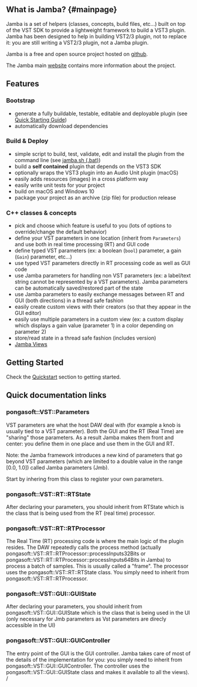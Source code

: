 What is Jamba? {#mainpage}
--------------
Jamba is a set of helpers (classes, concepts, build files, etc...) built on top of the VST SDK to provide a lightweight framework to build a VST3 plugin. Jamba has been designed to help in building VST2/3 plugin, not to replace it: you are still writing a VST2/3 plugin, not a Jamba plugin.

Jamba is a free and open source project hosted on [github](https://github.com/pongasoft/jamba).

The Jamba main [website](https://jamba.dev) contains more information about the project.

Features
--------

### Bootstrap

- generate a fully buildable, testable, editable and deployable plugin (see [Quick Starting Guide](https://jamba.dev/quickstart/))
- automatically download dependencies

### Build & Deploy

- simple script to build, test, validate, edit and install the plugin from the command line (see [jamba.sh (.bat)](https://jamba.dev/jamba.sh/))
- build a **self contained** plugin that depends on the VST3 SDK
- optionally wraps the VST3 plugin into an Audio Unit plugin (macOS)
- easily adds resources (images) in a cross platform way
- easily write unit tests for your project
- build on macOS and Windows 10
- package your project as an archive (zip file) for production release


### C++ classes & concepts
- pick and choose which feature is useful to you (lots of options to override/change the default behavior)
- define your VST parameters in one location (inherit from `Parameters`) and use both in real time processing (RT) and GUI code
- define typed VST parameters (ex: a boolean (`bool`) parameter, a gain (`Gain`) parameter, etc...)
- use typed VST parameters directly in RT processing code as well as GUI code
- use Jamba parameters for handling non VST parameters (ex: a label/text string cannot be represented by a VST parameters). Jamba parameters can be automatically saved/restored part of the state
- use Jamba parameters to easily exchange messages between RT and GUI (both directions) in a thread safe fashion
- easily create custom views with their creators (so that they appear in the GUI editor)
- easily use multiple parameters in a custom view (ex: a custom display which displays a gain value (parameter 1) in a color depending on parameter 2)
- store/read state in a thread safe fashion (includes version)
- [Jamba Views](https://jamba.dev/views/)

Getting Started
---------------

Check the [Quickstart](https://jamba.dev/quickstart/) section to getting started.

Quick documentation links
-------------------------

### pongasoft::VST::Parameters

VST parameters are what the host DAW deal with (for example a knob is usually tied to a VST parameter).
Both the GUI and the RT (Real Time) are "sharing" those parameters. As a result Jamba makes them front and center:
you define them in one place and use them in the GUI and RT.

Note: the Jamba framework introduces a new kind of parameters that go beyond VST parameters
(which are limited to a double value in the range [0.0, 1.0]) called Jamba parameters (Jmb).

Start by inhering from this class to register your own parameters.

### pongasoft::VST::RT::RTState

After declaring your parameters, you should inherit from RTState which is the class that is being used from the
RT (real time) processor.

### pongasoft::VST::RT::RTProcessor

The Real Time (RT) processing code is where the main logic of the plugin resides. The DAW repeatedly calls the
process method (actually pongasoft::VST::RT::RTProcessor::processInputs32Bits or
pongasoft::VST::RT::RTProcessor::processInputs64Bits in Jamba) to process a batch of samples.
This is usually called a "frame". The processor uses the pongasoft::VST::RT::RTState class.
You simply need to inherit from pongasoft::VST::RT::RTProcessor.

### pongasoft::VST::GUI::GUIState

After declaring your parameters, you should inherit from pongasoft::VST::GUI::GUIState which is the class that is being used in the UI
(only necessary for Jmb parameters as Vst parameters are direcly accessible in the UI)

### pongasoft::VST::GUI::GUIController

The entry point of the GUI is the GUI controller. Jamba takes care of most of the details of the implementation
for you: you simply need to inherit from pongasoft::VST::GUI::GUIController. The controller uses the
pongasoft::VST::GUI::GUIState class and makes it available to all the views).
/